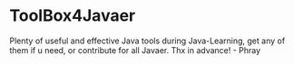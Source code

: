 # ToolBox4Javaer

Plenty of useful and effective Java tools during Java-Learning,
get any of them if u need,
or contribute for all Javaer.
Thx in advance!
                                - Phray
